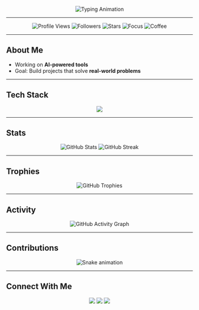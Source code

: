 <!-- Typing Animation Header -->
<p align="center">
  <img src="https://readme-typing-svg.herokuapp.com?font=Fira+Code&size=28&duration=3000&pause=1000&color=70A5FD&center=true&vCenter=true&width=600&lines=Amirabbas;" alt="Typing Animation" />
</p>

---

<!-- Profile Views & Badges -->
<p align="center">
  <img src="https://komarev.com/ghpvc/?username=amirabbas-gash&label=Profile%20Views&color=70A5FD&style=flat-square" alt="Profile Views" />
  <img src="https://img.shields.io/github/followers/amirabbas-gash?color=70A5FD&label=Followers&style=flat-square" alt="Followers" />
  <img src="https://img.shields.io/github/stars/amirabbas-gash?color=70A5FD&label=Stars&style=flat-square" alt="Stars" />
  <img src="https://img.shields.io/badge/Focus-Machine%20Learning-70A5FD?style=flat-square" alt="Focus" />
  <img src="https://img.shields.io/badge/Loves-Coffee-70A5FD?style=flat-square" alt="Coffee" />
</p>

---

##  About Me
- Working on **AI-powered tools**
-  Goal: Build projects that solve **real-world problems**

---

## Tech Stack
<p align="center">
  <img src="https://skillicons.dev/icons?i=python,pytorch,tensorflow,js,html,css,fastapi,streamlit,docker,mongodb,mysql,git" />
</p>

---

## Stats
<p align="center">
  <img src="https://github-readme-stats.vercel.app/api?username=amirabbas-gash&show_icons=true&theme=tokyonight&hide_border=true" alt="GitHub Stats" />
  <img src="https://github-readme-streak-stats.herokuapp.com/?user=amirabbas-gash&theme=tokyonight&hide_border=true" alt="GitHub Streak" />
</p>

---

## Trophies
<p align="center">
  <img src="https://github-profile-trophy.vercel.app/?username=amirabbas-gash&theme=tokyonight&no-frame=true&margin-w=5&row=1&column=7" alt="GitHub Trophies" />
</p>

---

##  Activity
<p align="center">
  <img src="https://github-readme-activity-graph.vercel.app/graph?username=amirabbas-gash&theme=tokyo-night&hide_border=true&area=true" alt="GitHub Activity Graph" />
</p>

---

## Contributions
<p align="center">
  <img src="https://github.com/amirabbas-gash/amirabbas-gash/blob/output/github-contribution-grid-snake.svg" alt="Snake animation" />
</p>

---

## Connect With Me
<p align="center">
  <a href="https://linkedin.com/in/amirabbas-g-3a8591197/"><img src="https://img.shields.io/badge/LinkedIn-0A66C2?style=for-the-badge&logo=linkedin&logoColor=white"/></a>
  <a href="mailto:amirabbasgashtil@gmail.com"><img src="https://img.shields.io/badge/Email-D14836?style=for-the-badge&logo=gmail&logoColor=white"/></a>
  <a href="https://github.com/amirabbas-gash"><img src="https://img.shields.io/badge/GitHub-000?style=for-the-badge&logo=github&logoColor=white"/></a>
</p>
